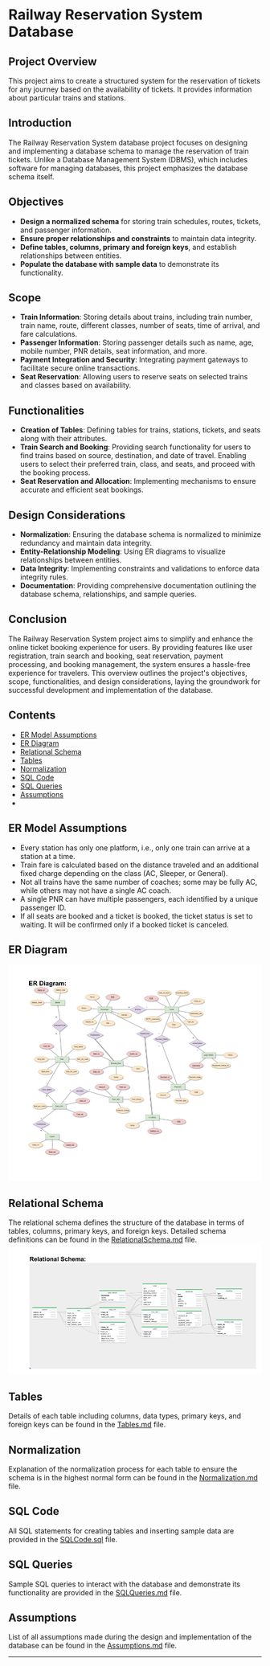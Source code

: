 # Railway Reservation System Database

## Project Overview
This project aims to create a structured system for the reservation of tickets for any journey based on the availability of tickets. It provides information about particular trains and stations.

## Introduction
The Railway Reservation System database project focuses on designing and implementing a database schema to manage the reservation of train tickets. Unlike a Database Management System (DBMS), which includes software for managing databases, this project emphasizes the database schema itself.

## Objectives
- **Design a normalized schema** for storing train schedules, routes, tickets, and passenger information.
- **Ensure proper relationships and constraints** to maintain data integrity.
- **Define tables, columns, primary and foreign keys**, and establish relationships between entities.
- **Populate the database with sample data** to demonstrate its functionality.

## Scope
- **Train Information**: Storing details about trains, including train number, train name, route, different classes, number of seats, time of arrival, and fare calculations.
- **Passenger Information**: Storing passenger details such as name, age, mobile number, PNR details, seat information, and more.
- **Payment Integration and Security**: Integrating payment gateways to facilitate secure online transactions.
- **Seat Reservation**: Allowing users to reserve seats on selected trains and classes based on availability.

## Functionalities
- **Creation of Tables**: Defining tables for trains, stations, tickets, and seats along with their attributes.
- **Train Search and Booking**: Providing search functionality for users to find trains based on source, destination, and date of travel. Enabling users to select their preferred train, class, and seats, and proceed with the booking process.
- **Seat Reservation and Allocation**: Implementing mechanisms to ensure accurate and efficient seat bookings.

## Design Considerations
- **Normalization**: Ensuring the database schema is normalized to minimize redundancy and maintain data integrity.
- **Entity-Relationship Modeling**: Using ER diagrams to visualize relationships between entities.
- **Data Integrity**: Implementing constraints and validations to enforce data integrity rules.
- **Documentation**: Providing comprehensive documentation outlining the database schema, relationships, and sample queries.

## Conclusion
The Railway Reservation System project aims to simplify and enhance the online ticket booking experience for users. By providing features like user registration, train search and booking, seat reservation, payment processing, and booking management, the system ensures a hassle-free experience for travelers. This overview outlines the project's objectives, scope, functionalities, and design considerations, laying the groundwork for successful development and implementation of the database.

## Contents
- [ER Model Assumptions](#er-model-assumptions)
- [ER Diagram](#er-diagram)
- [Relational Schema](#relational-schema)
- [Tables](#tables)
- [Normalization](#normalization)
- [SQL Code](#sql-code)
- [SQL Queries](#sql-queries)
- [Assumptions](#assumptions)
- 
## ER Model Assumptions
- Every station has only one platform, i.e., only one train can arrive at a station at a time.
- Train fare is calculated based on the distance traveled and an additional fixed charge depending on the class (AC, Sleeper, or General).
- Not all trains have the same number of coaches; some may be fully AC, while others may not have a single AC coach.
- A single PNR can have multiple passengers, each identified by a unique passenger ID.
- If all seats are booked and a ticket is booked, the ticket status is set to waiting. It will be confirmed only if a booked ticket is canceled.

## ER Diagram
![ER Diagram](ER_Diagram.png)

## Relational Schema
The relational schema defines the structure of the database in terms of tables, columns, primary keys, and foreign keys. Detailed schema definitions can be found in the [RelationalSchema.md](Relationalschema.md) file.
![Relational Schema](relational_schema.png)

## Tables
Details of each table including columns, data types, primary keys, and foreign keys can be found in the [Tables.md](Tables.md) file.

## Normalization
Explanation of the normalization process for each table to ensure the schema is in the highest normal form can be found in the [Normalization.md](Normalisation.md) file.

## SQL Code
All SQL statements for creating tables and inserting sample data are provided in the [SQLCode.sql](Sqlcode.sql) file.

## SQL Queries
Sample SQL queries to interact with the database and demonstrate its functionality are provided in the [SQLQueries.md](SqlQueries.md) file.

## Assumptions
List of all assumptions made during the design and implementation of the database can be found in the [Assumptions.md](Assumptions.md) file.

---
